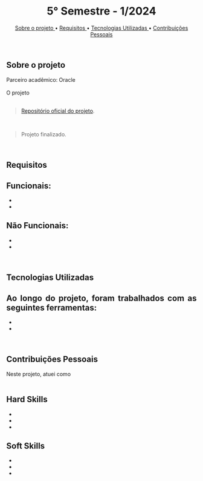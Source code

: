 <h1 align="center"> 5° Semestre - 1/2024 </h1>
<p align="center">
  <a href ="#sobre-o-projeto"> Sobre o projeto  </a>  • 
  <a href ="#requisitos"> Requisitos </a>  • 
  <a href ="#tecnologias-utilizadas"> Tecnologias Utilizadas </a>  •
  <a href ="#contribuições-pessoais"> Contribuições Pessoais </a>  
</p>

<br>

## Sobre o projeto 

<div align="justify">
  Parceiro acadêmico: Oracle
  <br><br>
  O projeto
  
<div><br>
  
> [Repositório oficial do projeto]().

<br>


> Projeto finalizado.

<br>
  
## Requisitos 
 
**Funcionais:**<br>
-
-
-

**Não Funcionais:**<br>
- 
- 
-

<br>

## Tecnologias Utilizadas
Ao longo do projeto, foram trabalhados com as seguintes ferramentas:
<br>
  - 
  - 
  - 
  
<br>

## Contribuições Pessoais
<div align="justify">
Neste projeto, atuei como 

<div>

<br>

## Hard Skills
  - 
  - 
  - 


## Soft Skills
 - 
 - 
 - 